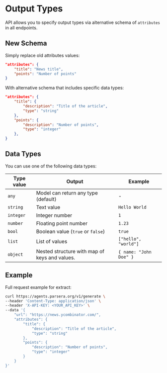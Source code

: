# Output Types

API allows you to specify output types via alternative schema of `attributes` in all endpoints. 

## New Schema
Simply replace old attributes values:
```json
"attributes": {
    "title": "News title",
    "points": "Number of points"
}
```

With alternative schema that includes specific data types:

```json
"attributes": {
    "title": {
        "description": "Title of the article",
        "type": "string"
    },
    "points": {
        "description": "Number of points",
        "type": "integer"
    },
}
```

## Data Types
You can use one of the following data types:

| Type value | Output | Example |
|------|-------------|---------|
| `any` | Model can return any type (default) | - |
| `string` | Text value | `Hello World` |
| `integer` | Integer number | `1` |
| `number` | Floating point number | `1.23` |
| `bool` | Boolean value (`true` or `false`) | `true` |
| `list` | List of values | `["hello", "world"]` |
| `object` | Nested structure with map of keys and values. | `{ name: "John Doe" }` |

## Example
Full request example for extract:
```bash
curl https://agents.parsera.org/v1/generate \
--header 'Content-Type: application/json' \
--header 'X-API-KEY: <YOUR_API_KEY>' \
--data '{
    "url": "https://news.ycombinator.com/",
    "attributes": {
        "title": {
            "description": "Title of the article",
            "type": "string"
        },
        "points": {
            "description": "Number of points",
            "type": "integer"
        }
    }
}'
```
